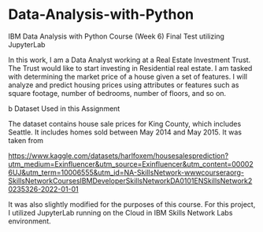 # Data-Analysis-with-Python
IBM Data Analysis with Python Course (Week 6) Final Test utilizing JupyterLab

In this work, I am a Data Analyst working at a Real Estate Investment Trust. The Trust would like to start investing in Residential real estate. I am tasked with determining the market price of a house given a set of features. I will analyze and predict housing prices using attributes or features such as square footage, number of bedrooms, number of floors, and so on.

b Dataset Used in this Assignment 

The dataset contains house sale prices for King County, which includes Seattle. It includes homes sold between May 2014 and May 2015. It was taken from

https://www.kaggle.com/datasets/harlfoxem/housesalesprediction?utm_medium=Exinfluencer&utm_source=Exinfluencer&utm_content=000026UJ&utm_term=10006555&utm_id=NA-SkillsNetwork-wwwcourseraorg-SkillsNetworkCoursesIBMDeveloperSkillsNetworkDA0101ENSkillsNetwork20235326-2022-01-01

It was also slightly modified for the purposes of this course. 
For this project, I utilized JupyterLab running on the Cloud in IBM Skills Network Labs environment. 

